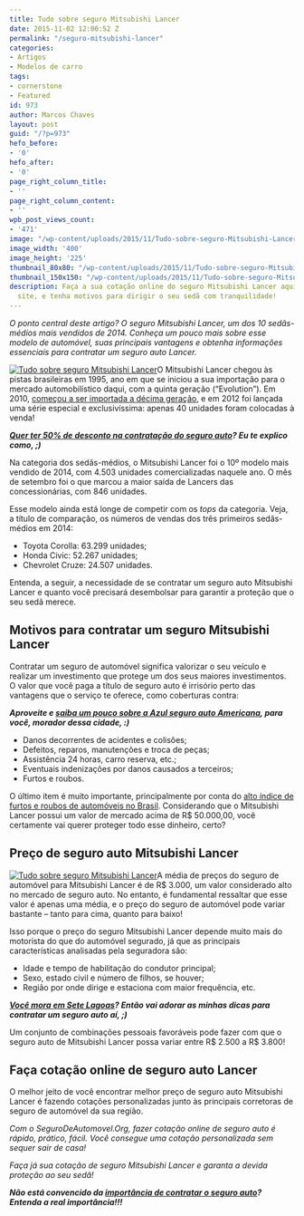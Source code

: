 ```yaml
---
title: Tudo sobre seguro Mitsubishi Lancer
date: 2015-11-02 12:00:52 Z
permalink: "/seguro-mitsubishi-lancer"
categories:
- Artigos
- Modelos de carro
tags:
- cornerstone
- Featured
id: 973
author: Marcos Chaves
layout: post
guid: "/?p=973"
hefo_before:
- '0'
hefo_after:
- '0'
page_right_column_title:
- ''
page_right_column_content:
- ''
wpb_post_views_count:
- '471'
image: "/wp-content/uploads/2015/11/Tudo-sobre-seguro-Mitsubishi-Lancer.jpg"
image_width: '400'
image_height: '225'
thumbnail_80x80: "/wp-content/uploads/2015/11/Tudo-sobre-seguro-Mitsubishi-Lancer-80x80.jpg"
thumbnail_150x150: "/wp-content/uploads/2015/11/Tudo-sobre-seguro-Mitsubishi-Lancer-150x150.jpg"
description: Faça a sua cotação online do seguro Mitsubishi Lancer aqui, em nosso
  site, e tenha motivos para dirigir o seu sedã com tranquilidade!
---
```


_O ponto central deste artigo? O seguro Mitsubishi Lancer, um dos 10 sedãs-médios mais vendidos de 2014. Conheça um pouco mais sobre esse modelo de automóvel, suas principais vantagens e obtenha informações essenciais para contratar um seguro auto Lancer._

[<img class="alignleft wp-image-3061 size-full" title="Tudo sobre seguro Mitsubishi Lancer" src="/wp-content/uploads/2015/11/Mitsubishi-Lancer.jpg" alt="Tudo sobre seguro Mitsubishi Lancer" width="287" height="175" srcset="/wp-content/uploads/2015/11/Mitsubishi-Lancer.jpg 287w, /wp-content/uploads/2015/11/Mitsubishi-Lancer-250x152.jpg 250w, /wp-content/uploads/2015/11/Mitsubishi-Lancer-120x73.jpg 120w" sizes="(max-width: 287px) 100vw, 287px" />](/wp-content/uploads/2015/11/Mitsubishi-Lancer.jpg)O Mitsubishi Lancer chegou às pistas brasileiras em 1995, ano em que se iniciou a sua importação para o mercado automobilístico daqui, com a quinta geração (“Evolution”). Em 2010, <a href="http://g1.globo.com/carros/noticia/2011/10/mitsubishi-traz-o-lancer-para-entrar-na-briga-dos-sedas-medios.html" target="_blank">começou a ser importada a décima geração</a>, e em 2012 foi lançada uma série especial e exclusivíssima: apenas 40 unidades foram colocadas à venda!

_**<a href="/desconto-no-seguro-auto" target="_blank">Quer ter 50% de desconto na contratação do seguro auto</a>? Eu te explico como, ;)**_

Na categoria dos sedãs-médios, o Mitsubishi Lancer foi o 10º modelo mais vendido de 2014, com 4.503 unidades comercializadas naquele ano. O mês de setembro foi o que marcou a maior saída de Lancers das concessionárias, com 846 unidades.

Esse modelo ainda está longe de competir com os _tops_ da categoria. Veja, a título de comparação, os números de vendas dos três primeiros sedãs-médios em 2014:

  * Toyota Corolla: 63.299 unidades;
  * Honda Civic: 52.267 unidades;
  * Chevrolet Cruze: 24.507 unidades.

Entenda, a seguir, a necessidade de se contratar um seguro auto Mitsubishi Lancer e quanto você precisará desembolsar para garantir a proteção que o seu sedã merece.

## Motivos para contratar um seguro Mitsubishi Lancer

Contratar um seguro de automóvel significa valorizar o seu veículo e realizar um investimento que protege um dos seus maiores investimentos. O valor que você paga a título de seguro auto é irrisório perto das vantagens que o serviço te oferece, como coberturas contra:

_**Aproveite e <a href="/azul-seguros-auto-americana" target="_blank">saiba um pouco sobre a Azul seguro auto Americana</a>, para você, morador dessa cidade, :)**_

  * Danos decorrentes de acidentes e colisões;
  * Defeitos, reparos, manutenções e troca de peças;
  * Assistência 24 horas, carro reserva, etc.;
  * Eventuais indenizações por danos causados a terceiros;
  * Furtos e roubos.

O último item é muito importante, principalmente por conta do <a href="http://g1.globo.com/globo-news/noticia/2014/12/policia-revela-esquema-de-quadrilha-que-revende-carros-de-luxo-roubados.html" target="_blank">alto índice de furtos e roubos de automóveis no Brasil</a>. Considerando que o Mitsubishi Lancer possui um valor de mercado acima de R$ 50.000,00, você certamente vai querer proteger todo esse dinheiro, certo?

## Preço de seguro auto Mitsubishi Lancer

[<img class="alignleft wp-image-3062 size-full" title="Tudo sobre seguro Mitsubishi Lancer" src="/wp-content/uploads/2015/11/Tudo-sobre-seguro-Mitsubishi-Lancer.jpg" alt="Tudo sobre seguro Mitsubishi Lancer" width="400" height="225" srcset="/wp-content/uploads/2015/11/Tudo-sobre-seguro-Mitsubishi-Lancer.jpg 400w, /wp-content/uploads/2015/11/Tudo-sobre-seguro-Mitsubishi-Lancer-250x141.jpg 250w, /wp-content/uploads/2015/11/Tudo-sobre-seguro-Mitsubishi-Lancer-120x68.jpg 120w" sizes="(max-width: 400px) 100vw, 400px" />](/wp-content/uploads/2015/11/Tudo-sobre-seguro-Mitsubishi-Lancer.jpg)A média de preços do seguro de automóvel para Mitsubishi Lancer é de R$ 3.000, um valor considerado alto no mercado de seguro auto. No entanto, é fundamental ressaltar que esse valor é apenas uma média, e o preço do seguro de automóvel pode variar bastante – tanto para cima, quanto para baixo!

Isso porque o preço do seguro Mitsubishi Lancer depende muito mais do motorista do que do automóvel segurado, já que as principais características analisadas pela seguradora são:

  * Idade e tempo de habilitação do condutor principal;
  * Sexo, estado civil e número de filhos, se houver;
  * Região por onde dirige e estaciona com maior frequência, etc.

_**<a href="/seguro-auto-sete-lagoas/" target="_blank">Você mora em Sete Lagoas</a>? Então vai adorar as minhas dicas para contratar um seguro auto aí, ;)**_

Um conjunto de combinações pessoais favoráveis pode fazer com que o seguro auto de Mitsubishi Lancer possa variar entre R$ 2.500 a R$ 3.800!

## Faça cotação online de seguro auto Lancer

O melhor jeito de você encontrar melhor preço de seguro auto Mitsubishi Lancer é fazendo cotações personalizadas junto às principais corretoras de seguro de automóvel da sua região.

_Com o SeguroDeAutomovel.Org, fazer cotação online de seguro auto é rápido, prático, fácil. Você consegue uma cotação personalizada sem sequer sair de casa!_

_Faça já sua cotação de seguro Mitsubishi Lancer e garanta a devida proteção ao seu sedã!_

_**Não está convencido da <a href="/seguros-de-carros" target="_blank">importância de contratar o seguro auto</a>? Entenda a real importância!!!**_
